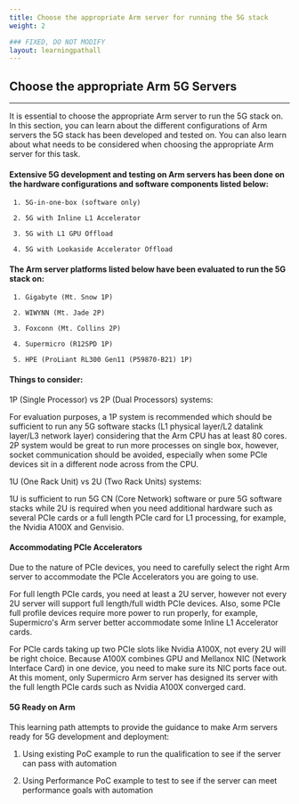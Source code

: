 ```yaml
---
title: Choose the appropriate Arm server for running the 5G stack
weight: 2

### FIXED, DO NOT MODIFY
layout: learningpathall
---
```


## Choose the appropriate Arm 5G Servers
---
It is essential to choose the appropriate Arm server to run the 5G stack on. In this section, you can learn about the different configurations of Arm servers the 5G stack has been developed and tested on. You can also learn about what needs to be considered when choosing the appropriate Arm server for this task.

#### Extensive 5G development and testing on Arm servers has been done on the hardware configurations and software components listed below:

     1. 5G-in-one-box (software only)

     2. 5G with Inline L1 Accelerator

     3. 5G with L1 GPU Offload

     4. 5G with Lookaside Accelerator Offload

#### The Arm server platforms listed below have been evaluated to run the 5G stack on:

     1. Gigabyte (Mt. Snow 1P)

     2. WIWYNN (Mt. Jade 2P)

     3. Foxconn (Mt. Collins 2P)

     4. Supermicro (R12SPD 1P)

     5. HPE (ProLiant RL300 Gen11 (P59870-B21) 1P) 

#### Things to consider:

1P (Single Processor) vs 2P (Dual Processors) systems:

For evaluation purposes, a 1P system is recommended which should be sufficient to run any 5G software stacks (L1 physical layer/L2 datalink layer/L3 network layer) considering that the Arm CPU has at least 80 cores. 2P system would be great to run more processes on single box, however, socket communication should be avoided, especially when some PCIe devices sit in a different node across from the CPU. 

1U (One Rack Unit) vs 2U (Two Rack Units) systems:

1U is sufficient to run 5G CN (Core Network) software or pure 5G software stacks while 2U is required when you need additional hardware such as several PCIe cards or a full length PCIe card for L1 processing, for example, the Nvidia A100X and Genvisio.

#### Accommodating PCIe Accelerators

Due to the nature of PCIe devices, you need to carefully select the right Arm server to accommodate the PCIe Accelerators you are going to use.

For full length PCIe cards, you need at least a 2U server, however not every 2U server will support full length/full width PCIe devices. Also, some PCIe full profile devices require more power to run properly, for example, Supermicro's Arm server better accommodate some Inline L1 Accelerator cards.

For PCIe cards taking up two PCIe slots like Nvidia A100X, not every 2U will be right choice. Because A100X combines GPU and Mellanox NIC (Network Interface Card) in one device, you need to make sure its NIC ports face out. At this moment, only Supermicro Arm server has designed its server with the full length PCIe cards such as Nvidia A100X converged card.

#### 5G Ready on Arm

This learning path attempts to provide the guidance to make Arm servers ready for 5G development and deployment:

   1. Using existing PoC example to run the qualification to see if the server can pass with automation

   2. Using Performance PoC example to test to see if the server can meet performance goals with automation



